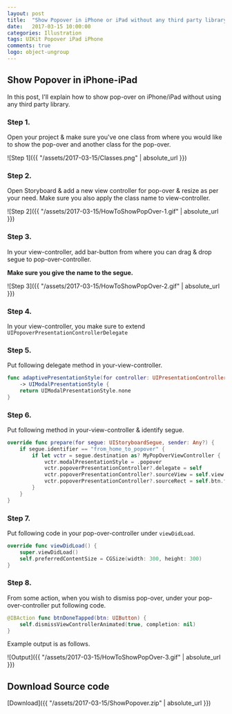 ```yaml
---
layout: post
title:  "Show Popover in iPhone or iPad without any third party library"
date:   2017-03-15 10:00:00
categories: Illustration
tags: UIKit Popover iPad iPhone
comments: true
logo: object-ungroup
---
```


## Show Popover in iPhone-iPad

In this post, I'll explain how to show pop-over on iPhone/iPad without using any third party library.

### Step 1.

Open your project & make sure you've one class from where you would like to show the pop-over and another class for the pop-over.

![Step 1]({{ "/assets/2017-03-15/Classes.png" | absolute_url }})

### Step 2.

Open Storyboard & add a new view controller for pop-over & resize as per your need. Make sure you also apply the class name to view-controller.

![Step 2]({{ "/assets/2017-03-15/HowToShowPopOver-1.gif" | absolute_url }})

### Step 3.

In your view-controller, add bar-button from where you can drag & drop segue to pop-over-controller.

**Make sure you give the name to the segue.**

![Step 3]({{ "/assets/2017-03-15/HowToShowPopOver-2.gif" | absolute_url }})

### Step 4.

In your view-controller, you make sure to extend `UIPopoverPresentationControllerDelegate`

### Step 5.

Put following delegate method in your-view-controller.


```swift
func adaptivePresentationStyle(for controller: UIPresentationController) 
    -> UIModalPresentationStyle {
    return UIModalPresentationStyle.none
}
```

### Step 6.

Put following method in your-view-controller & identify segue.

```swift
override func prepare(for segue: UIStoryboardSegue, sender: Any?) {
    if segue.identifier == "from_home_to_popover" {
        if let vctr = segue.destination as? MyPopOverViewController {
            vctr.modalPresentationStyle = .popover
            vctr.popoverPresentationController?.delegate = self
            vctr.popoverPresentationController?.sourceView = self.view
            vctr.popoverPresentationController?.sourceRect = self.btn.frame
        }
    }
}
```

### Step 7.

Put following code in your pop-over-controller under `viewDidLoad`.

```swift
override func viewDidLoad() {
    super.viewDidLoad()
    self.preferredContentSize = CGSize(width: 300, height: 300)
}
```

### Step 8.

From some action, when you wish to dismiss pop-over, under your pop-over-controller put following code.

```swift
@IBAction func btnDoneTapped(btn: UIButton) {
    self.dismissViewControllerAnimated(true, completion: nil)
}
```

Example output is as follows.

![Output]({{ "/assets/2017-03-15/HowToShowPopOver-3.gif" | absolute_url }})


## Download Source code

[Download]({{ "/assets/2017-03-15/ShowPopover.zip" | absolute_url }})
